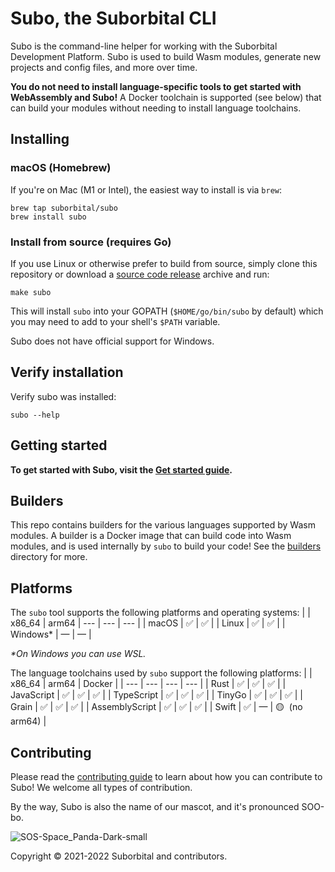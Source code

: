 # Subo, the Suborbital CLI

Subo is the command-line helper for working with the Suborbital Development Platform. Subo is used to build Wasm modules, generate new projects and config files, and more over time.

**You do not need to install language-specific tools to get started with WebAssembly and Subo!** A Docker toolchain is supported (see below) that can build your modules without needing to install language toolchains.

## Installing

### macOS (Homebrew)

If you're on Mac (M1 or Intel), the easiest way to install is via `brew`:

```console
brew tap suborbital/subo
brew install subo
```

### Install from source (requires Go)

If you use Linux or otherwise prefer to build from source, simply clone this repository or download a [source code release](https://github.com/suborbital/subo/releases/latest) archive and run:

```console
make subo
```

This will install `subo` into your GOPATH (`$HOME/go/bin/subo` by default) which you may need to add to your shell's `$PATH` variable.

Subo does not have official support for Windows.

## Verify installation

Verify subo was installed:

```console
subo --help
```


## Getting started

**To get started with Subo, visit the [Get started guide](./docs/get-started.md).**

## Builders

This repo contains builders for the various languages supported by Wasm modules. A builder is a Docker image that can build code into Wasm modules, and is used internally by `subo` to build your code! See the [builders](./builder/docker) directory for more.

## Platforms

The `subo` tool supports the following platforms and operating systems:
|  | x86_64 | arm64
| --- | --- | --- |
| macOS | ✅ | ✅ |
| Linux | ✅ | ✅ |
| Windows* | — | — |

_*On Windows you can use WSL._

The language toolchains used by `subo` support the following platforms:
| | x86_64 | arm64 | Docker |
| --- | --- | --- | --- |
| Rust | ✅ | ✅ | ✅ |
| JavaScript | ✅ | ✅ | ✅ |
| TypeScript | ✅ | ✅ | ✅ |
| TinyGo | ✅ | ✅ | ✅ |
| Grain | ✅ | ✅ | ✅ |
| AssemblyScript | ✅ | ✅ | ✅ |
| Swift | ✅ | — | 🟡 &nbsp;(no arm64) |

## Contributing

Please read the [contributing guide](./CONTRIBUTING.md) to learn about how you can contribute to Subo! We welcome all types of contribution.

By the way, Subo is also the name of our mascot, and it's pronounced SOO-bo.

![SOS-Space_Panda-Dark-small](https://user-images.githubusercontent.com/5942370/129103528-8b013445-a8a2-44bb-8b39-65d912a66767.png)

Copyright © 2021-2022 Suborbital and contributors.
